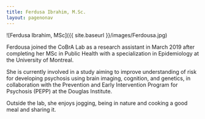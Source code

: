 ```yaml
---
title: Ferdusa Ibrahim, M.Sc.
layout: pagenonav
---
```

![Ferdusa Ibrahim, MSc]({{ site.baseurl }}/images/Ferdousa.jpg)

Ferdousa joined the CoBrA Lab as a research assistant in March 2019 after completing her
MSc in Public Health with a specialization in Epidemiology at the University of
Montreal. 

She is currently involved in a study aiming to improve understanding of risk
for developing psychosis using brain imaging, cognition, and genetics, in collaboration
with the Prevention and Early Intervention Program for Psychosis (PEPP) at the Douglas
Institute. 

Outside the lab, she enjoys jogging, being in nature and cooking a good meal
and sharing it.

